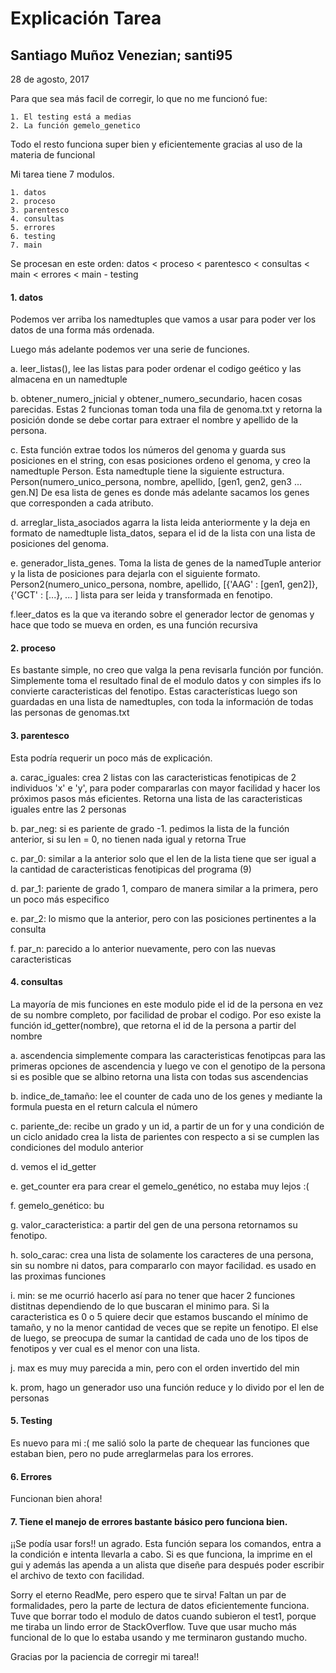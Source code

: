 # Explicación Tarea

## Santiago Muñoz Venezian; santi95

28 de agosto, 2017

Para que sea más facil de corregir, lo que no me funcionó fue:

    1. El testing está a medias
    2. La función gemelo_genetico

Todo el resto funciona super bien y eficientemente gracias al uso
de la materia de funcional

Mi tarea tiene 7 modulos.

    1. datos
    2. proceso
    3. parentesco
    4. consultas
    5. errores
    6. testing
    7. main

Se procesan en este orden: datos < proceso < parentesco < consultas < main < errores < main - testing

#### 1. datos
Podemos ver arriba los namedtuples que vamos a usar
para poder ver los datos de una forma más ordenada.

Luego más adelante podemos ver una serie de funciones.

a. leer_listas(), lee las listas para poder ordenar el codigo geético
y las almacena en un namedtuple

b. obtener_numero_jnicial y obtener_numero_secundario, hacen cosas parecidas. Estas
2 funcionas toman toda una fila de genoma.txt y retorna la posición donde se debe cortar para
extraer el nombre y apellido de la persona.

c. Esta función extrae todos los números del genoma y guarda sus posiciones en el string,
con esas posiciones ordeno el genoma, y creo la namedtuple Person. Esta namedtuple tiene
la siguiente estructura.
Person(numero_unico_persona, nombre, apellido, [gen1, gen2, gen3 ... gen.N]
De esa lista de genes es donde más adelante sacamos los genes que corresponden a cada
atributo.

d. arreglar_lista_asociados agarra la lista leida anteriormente y la deja en formato
de namedtuple lista_datos, separa el id de la lista con una lista de posiciones del genoma.

e. generador_lista_genes. Toma la lista de genes de la namedTuple anterior y
la lista de posiciones para dejarla con el siguiente formato.
Person2(numero_unico_persona, nombre, apellido, [{'AAG' : [gen1, gen2]}, {'GCT' : [...}, ... ]
lista para ser leida y transformada en fenotipo.

f.leer_datos es la que va iterando sobre el generador lector de genomas y
hace que todo se mueva en orden, es una función recursiva

#### 2. proceso
Es bastante simple, no creo que valga la pena revisarla función por función.
Simplemente toma el resultado final de el modulo datos y con simples ifs
lo convierte caracteristicas del fenotipo. Estas características luego son guardadas
en una lista de namedtuples, con toda la información de todas las personas de genomas.txt

#### 3. parentesco
Esta podría requerir un poco más de explicación.

a. carac_iguales: crea 2 listas con las caracteristicas fenotipicas de 2 individuos
'x' e 'y', para poder compararlas con mayor facilidad y hacer los próximos pasos más
eficientes. Retorna una lista de las caracteristicas iguales entre las 2 personas

b. par_neg: si es pariente de grado -1. pedimos la lista de la función anterior, si
su len = 0, no tienen nada igual y retorna True

c. par_0: similar a la anterior solo que el len de la lista tiene que ser igual a la
cantidad de caracteristicas fenotipicas del programa (9)

d. par_1: pariente de grado 1, comparo de manera similar a la primera, pero un poco
más especifico

e. par_2: lo mismo que la anterior, pero con las posiciones pertinentes a la consulta

f. par_n: parecido a lo anterior nuevamente, pero con las nuevas caracteristicas

#### 4. consultas
La mayoría de mis funciones en este modulo pide el id de la persona en vez de su nombre
completo, por facilidad de probar el codigo. Por eso existe la función id_getter(nombre),
que retorna el id de la persona a partir del nombre

a. ascendencia simplemente compara las caracteristicas fenotipcas para las primeras
opciones de ascendencia y luego ve con el genotipo de la persona si es posible que se albino
retorna una lista con todas sus ascendencias

b. indice_de_tamaño: lee el counter de cada uno de los genes y mediante la formula puesta
en el return calcula el número

c. pariente_de: recibe un grado y un id, a partir de un for y una condición de un ciclo anidado
crea la lista de parientes con respecto a si se cumplen las condiciones del modulo anterior

d. vemos el id_getter

e. get_counter era para crear el gemelo_genético, no estaba muy lejos :(

f. gemelo_genético: bu

g. valor_caracteristica: a partir del gen de una persona retornamos su fenotipo.

h. solo_carac: crea una lista de solamente los caracteres de una persona, sin su nombre
ni datos, para compararlo con mayor facilidad. es usado en las proximas funciones

i. min: se me ocurrió hacerlo así para no tener que hacer 2 funciones distitnas
dependiendo de lo que buscaran el minimo para. Si la caracteristica es 0 o 5 quiere
decir que estamos buscando el mínimo de tamaño, y no la menor cantidad de veces
que se repite un fenotipo. El else de luego, se preocupa de sumar la cantidad de
cada uno de los tipos de fenotipos y ver cual es el menor con una lista.

j. max es muy muy parecida a min, pero con el orden invertido del min

k. prom, hago un generador uso una función reduce y lo divido por el len de personas

#### 5. Testing

Es nuevo para mi :( me salió solo la parte de chequear las funciones que estaban bien,
pero no pude arreglarmelas para los errores.

#### 6. Errores

Funcionan bien ahora!

#### 7. Tiene el manejo de errores bastante básico pero funciona bien.
¡¡Se podía usar fors!! un agrado.
Esta función separa los comandos, entra a la condición e intenta llevarla a cabo.
Si es que funciona, la imprime en el gui y además las apenda a un alista que diseñe para
después poder escribir el archivo de texto con facilidad.

Sorry el eterno ReadMe, pero espero que te sirva!
Faltan un par de formalidades, pero la parte de lectura de datos eficientemente funciona.
Tuve que borrar todo el modulo de datos cuando subieron el test1, porque me tiraba un lindo
error de StackOverflow. Tuve que usar mucho más funcional de lo que lo estaba usando y
me terminaron gustando mucho.

Gracias por la paciencia de corregir mi tarea!!


